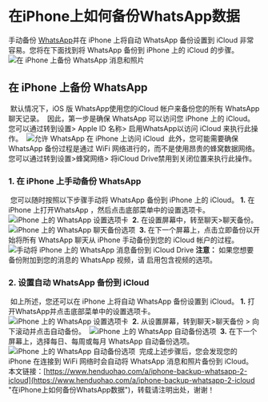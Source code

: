 # 在iPhone上如何备份WhatsApp数据
手动备份 [WhatsApp](https://www.henduohao.com/tag/whatsapp "WhatsApp Messenger（简称WhatsApp）是一款用于智能手机之间通讯的应用程序，支持iPhone手机和Android手机。可免费从发送手机短信转为使用WhatsApp程序，以发送和接收信息、图片、音频文件和视频信息。")并在 iPhone 上将自动 WhatsApp 备份设置到 iCloud 非常容易。您将在下面找到将 WhatsApp 备份到 iPhone 上的 iCloud 的步骤。
​
![在 iPhone 上备份 WhatsApp 消息和照片](https://p3-juejin.byteimg.com/tos-cn-i-k3u1fbpfcp/9ebfe3ac66d54c25a44344eb928cdbcc~tplv-k3u1fbpfcp-zoom-1.image)
​
## 在 iPhone 上备份 WhatsApp
​
默认情况下，iOS 版 WhatsApp使用您的iCloud 帐户来备份您的所有 WhatsApp 聊天记录。
​
因此，第一步是确保 WhatsApp 可以访问您 iPhone 上的 iCloud。您可以通过转到设置> Apple ID 名称> 启用WhatsApp以访问 iCloud 来执行此操作。
​
![允许 WhatsApp 在 iPhone 上访问 iCloud](https://p3-juejin.byteimg.com/tos-cn-i-k3u1fbpfcp/914e4ce04adb4f2390db001542879470~tplv-k3u1fbpfcp-zoom-1.image)
​
此外，您可能需要确保 WhatsApp 备份过程是通过 WiFi 网络进行的，而不是使用昂贵的蜂窝数据网络。
​
您可以通过转到设置>蜂窝网络> 将iCloud Drive禁用到关闭位置来执行此操作。
​
### 1. 在 iPhone 上手动备份 WhatsApp
​
您可以随时按照以下步骤手动将 WhatsApp 备份到 iPhone 上的 iCloud。
​
**1.** 在 iPhone 上打开WhatsApp ，然后点击底部菜单中的设置选项卡。
​
![iPhone 上的 WhatsApp 设置选项卡](https://p3-juejin.byteimg.com/tos-cn-i-k3u1fbpfcp/c87835d356984a60b5b8a924843e1576~tplv-k3u1fbpfcp-zoom-1.image)
​
**2.** 在设置屏幕中，转至聊天>聊天备份。
​
![iPhone 上的 WhatsApp 聊天备份选项](https://p3-juejin.byteimg.com/tos-cn-i-k3u1fbpfcp/efaee45169b64ce7b579ecd334040b04~tplv-k3u1fbpfcp-zoom-1.image)
​
**3.** 在下一个屏幕上，点击立即备份以开始将所有 WhatsApp 聊天从 iPhone 手动备份到您的 iCloud 帐户的过程。
​
![手动将 iPhone 上的 WhatsApp 消息备份到 iCloud Drive](https://p3-juejin.byteimg.com/tos-cn-i-k3u1fbpfcp/7ea37698049c40b595a2debeca5a5769~tplv-k3u1fbpfcp-zoom-1.image)
​
**注意：** 如果您想要备份附加到您的消息的 WhatsApp 视频，请 启用包含视频的选项。
​
### 2. 设置自动 WhatsApp 备份到 iCloud
​
如上所述，您还可以在 iPhone 上将自动 WhatsApp 备份设置到 iCloud。
​
**1.** 打开WhatsApp并点击底部菜单中的设置选项卡。
​
![iPhone 上的 WhatsApp 设置选项卡](https://p3-juejin.byteimg.com/tos-cn-i-k3u1fbpfcp/e07b1ba4588f44f2b175dbb2321005da~tplv-k3u1fbpfcp-zoom-1.image)
​
**2.** 从设置屏幕，转到聊天>聊天备份 > 向下滚动并点击自动备份。
​
![iPhone 上的 WhatsApp 自动备份选项](https://p3-juejin.byteimg.com/tos-cn-i-k3u1fbpfcp/af476dd785604b3c9f3f023b03780b2d~tplv-k3u1fbpfcp-zoom-1.image)
​
**3.** 在下一个屏幕上，选择每日、每周或每月 WhatsApp 自动备份选项。
​
![iPhone 上的 WhatsApp 自动备份选项](https://p3-juejin.byteimg.com/tos-cn-i-k3u1fbpfcp/b272bb0cc8f748db8ba2087a305fb529~tplv-k3u1fbpfcp-zoom-1.image)
​
完成上述步骤后，您会发现您的 iPhone 在连接到 WiFi 网络时会自动将 WhatsApp 消息和照片备份到 iCloud。
​
本文链接：[https://www.henduohao.com/a/iphone-backup-whatsapp-2-icloud](https://www.henduohao.com/a/iphone-backup-whatsapp-2-icloud "在iPhone上如何备份WhatsApp数据")，转载请注明出处，谢谢！